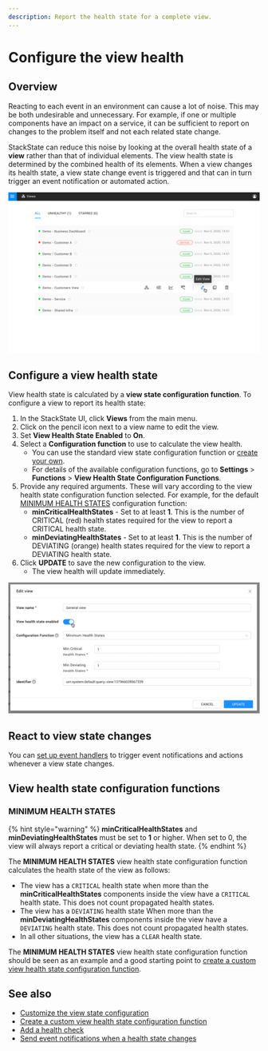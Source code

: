 ```yaml
---
description: Report the health state for a complete view.
---
```


# Configure the view health

## Overview

Reacting to each event in an environment can cause a lot of noise. This may be both undesirable and unnecessary. For example, if one or multiple components have an impact on a service, it can be sufficient to report on changes to the problem itself and not each related state change.

StackState can reduce this noise by looking at the overall health state of a **view** rather than that of individual elements. The view health state is determined by the combined health of its elements. When a view changes its health state, a view state change event is triggered and that can in turn trigger an event notification or automated action.

![Views list with view health state](/.gitbook/assets/v43_views_list.png)

## Configure a view health state

View health state is calculated by a **view state configuration function**. To configure a view to report its health state:

1. In the StackState UI, click **Views** from the main menu.
2. Click on the pencil icon next to a view name to edit the view.
3. Set **View Health State Enabled** to **On**.
4. Select a **Configuration function** to use to calculate the view health. 
   * You can use the standard view state configuration function or [create your own](/configure/topology/view_state_configuration.md).
   * For details of the available configuration functions, go to **Settings** &gt; **Functions** &gt; **View Health State Configuration Functions**.
5. Provide any required arguments. These will vary according to the view health state configuration function selected. For example, for the default [MINIMUM HEALTH STATES](#minimum-health-states) configuration function:
    * **minCriticalHealthStates** - Set to at least **1**. This is the number of CRITICAL (red) health states required for the view to report a CRITICAL health state.
    * **minDeviatingHealthStates** - Set to at least **1**. This is the number of DEVIATING (orange) health states required for the view to report a DEVIATING health state.
6. Click **UPDATE** to save the new configuration to the view. 
   * The view health will update immediately.

![Edit query view](/.gitbook/assets/v43_edit_query_view.png)

## React to view state changes

You can [set up event handlers](send-event-notifications.md) to trigger event notifications and actions whenever a view state changes.

## View health state configuration functions

### MINIMUM HEALTH STATES

{% hint style="warning" %}
**minCriticalHealthStates** and **minDeviatingHealthStates** must be set to **1** or higher. When set to 0, the view will always report a critical or deviating health state.
{% endhint %}

The **MINIMUM HEALTH STATES** view health state configuration function calculates the health state of the view as follows:

* The view has a `CRITICAL` health state when more than the **minCriticalHealthStates** components inside the view have a `CRITICAL` health state. This does not count propagated health states.
* The view has a `DEVIATING` health state When more than the **minDeviatingHealthStates** components inside the view have a `DEVIATING` health state. This does not count propagated health states.
* In all other situations, the view has a `CLEAR` health state.

The **MINIMUM HEALTH STATES** view health state configuration function should be seen as an example and a good starting point to [create a custom view health state configuration function](/configure/topology/view_state_configuration.md#write-a-custom-view-health-state-configuration-function).

## See also

* [Customize the view state configuration](/configure/topology/view_state_configuration.md)
* [Create a custom view health state configuration function](/configure/topology/view_state_configuration.md#write-a-custom-view-health-state-configuration-function)
* [Add a health check](add-a-health-check.md)
* [Send event notifications when a health state changes](send-event-notifications.md)

